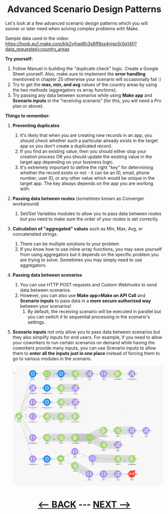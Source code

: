 <div align="center">



# Advanced Scenario Design Patterns

</div>

Let's look at a few advanced scenario design patterns which you will sooner or later need when solving complex problems with Make.

Sample data used in the video:
https://hook.eu1.make.com/kjk2vjhwj8h3s8ff8ss4njgo5r0q14fj?data_requested=country_areas

__Try yourself:__

1. Follow Manuel in building the "duplicate check" logic. Create a Google Sheet yourself. Also, make sure to implement the __error handling__ mentioned in chapter 25 otherwise your scenario will occasionally fail :)
2. Try to get the __max, min, and avg__ values of the country areas by using the two methods (aggregators vs array functions).
3. Try passing any data between scenarios while using __Make app__ and __Scenario inputs__ in the "receiving scenario" (for this, you will need a Pro plan or above).

__Things to remember:__

1. __Preventing duplicates__
   1. It's likely that when you are creating new records in an app, you should check whether such a particular already exists in the target app so you don't create a duplicated record.
   2. If you find an existing value, then you should either stop your creation process OR you should update the existing value in the target app depending on your business logic.
   3. It's extremely important to define the right "key" for determining whether the record exists or not - it can be an ID, email, phone number, user ID, or any other value which would be unique in the target app. The key always depends on the app you are working with.
      
2. __Passing data between routes__ (sometimes known as Converger workaround)
   1. Set/Get Variables modules to allow you to pass data between routes but you need to make sure the order of your routes is set correctly.
  
3. __Calculation of "aggregated" values__ such as Min, Max, Avg, or concatenated strings.
   1. There can be multiple solutions to your problem
   2. If you know how to use inline array functions, you may save yourself from using aggregators but it depends on the specific problem you are trying to solve. Sometimes you may simply need to use aggregators.
      
4. __Passing data between scenarios__
   1. You can use HTTP POST requests and Custom Webhooks to send data between scenarios.
   2. However, you can also use __Make app>Make an API Call__ and __Scenario inputs__ to pass data in a __more secure authorized way__ between your scenarios!
      1. By default, the receiving scenario will be executed in parallel but you can switch it to sequential processing in the scenario's settings.

5. __Scenario inputs__ not only allow you to pass data between scenarios but they also simplify inputs for end users. For example, if you need to allow your coworkers to run certain scenarios on demand while having the coworkers provide many inputs, you can use Scenario inputs to allow them to __enter all the inputs just in one place__ instead of forcing them to go to various modules in the scenario.

   ![Array](pic/l4arrayadvanced.gif) 
   
<div align="center">


# [<-- BACK](l4arrayoperations.md) --- [NEXT -->](l4.md)
</div>
